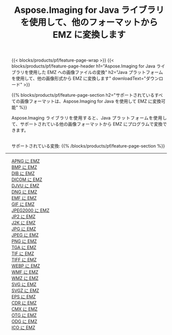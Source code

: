 ﻿---
title: Aspose.Imaging for Java ライブラリを使用して、他のフォーマットから EMZ に変換します 
weight: 3920
url: /ja/java/conversion/to/emz 
lang: ja
langdirlevel: 2
locales: zh-hans,ja,it,ru,de,es,fr,nl,id,lt,pl,pt,vi,tr,ko,zh-hant,ar,hi,th,sv,cs,uk,he
description: Aspose.Imaging を使用すると、Java を使用して他のフォーマットから EMZ に変換できます。
---

{{< blocks/products/pf/feature-page-wrap >}}
{{< blocks/products/pf/feature-page-header h1="Aspose.Imaging for Java ライブラリを使用した EMZ への画像ファイルの変換" h2="Java プラットフォームを使用して、他の画像形式から EMZ に変換します" downloadText="ダウンロード" >}}


{{% blocks/products/pf/feature-page-section  h2="サポートされているすべての画像フォーマットは、Aspose.Imaging for Java を使用して EMZ に変換可能" %}}
<p align=justify>Aspose.Imaging ライブラリを使用すると、Java プラットフォームを使用して、サポートされている他の画像フォーマットから EMZ にプログラムで変換できます。</p>
<br/>
サポートされている変換:
{{% /blocks/products/pf/feature-page-section %}}
<div class="container-fluid productfamilypage bg-gray">
    <div class="convertypes bg-gray agp-content section">
        <div class="container">
		<hr style="margin-left:-20px;"/>
		<div class="row other-converters">
		    <div class='col-md-2 other-converter remove-lp remove-rp'><a href="/imaging/ja/java/conversion/apng-to-emz" >APNG に EMZ</a></div>
<div class='col-md-2 other-converter remove-lp remove-rp'><a href="/imaging/ja/java/conversion/bmp-to-emz" >BMP に EMZ</a></div>
<div class='col-md-2 other-converter remove-lp remove-rp'><a href="/imaging/ja/java/conversion/dib-to-emz" >DIB に EMZ</a></div>
<div class='col-md-2 other-converter remove-lp remove-rp'><a href="/imaging/ja/java/conversion/dicom-to-emz" >DICOM に EMZ</a></div>
<div class='col-md-2 other-converter remove-lp remove-rp'><a href="/imaging/ja/java/conversion/djvu-to-emz" >DJVU に EMZ</a></div>
<div class='col-md-2 other-converter remove-lp remove-rp'><a href="/imaging/ja/java/conversion/dng-to-emz" >DNG に EMZ</a></div>
<div class='col-md-2 other-converter remove-lp remove-rp'><a href="/imaging/ja/java/conversion/emf-to-emz" >EMF に EMZ</a></div>
<div class='col-md-2 other-converter remove-lp remove-rp'><a href="/imaging/ja/java/conversion/gif-to-emz" >GIF に EMZ</a></div>
<div class='col-md-2 other-converter remove-lp remove-rp'><a href="/imaging/ja/java/conversion/jpeg2000-to-emz" >JPEG2000 に EMZ</a></div>
<div class='col-md-2 other-converter remove-lp remove-rp'><a href="/imaging/ja/java/conversion/jp2-to-emz" >JP2 に EMZ</a></div>
<div class='col-md-2 other-converter remove-lp remove-rp'><a href="/imaging/ja/java/conversion/j2k-to-emz" >J2K に EMZ</a></div>
<div class='col-md-2 other-converter remove-lp remove-rp'><a href="/imaging/ja/java/conversion/jpg-to-emz" >JPG に EMZ</a></div>
<div class='col-md-2 other-converter remove-lp remove-rp'><a href="/imaging/ja/java/conversion/jpeg-to-emz" >JPEG に EMZ</a></div>
<div class='col-md-2 other-converter remove-lp remove-rp'><a href="/imaging/ja/java/conversion/png-to-emz" >PNG に EMZ</a></div>
<div class='col-md-2 other-converter remove-lp remove-rp'><a href="/imaging/ja/java/conversion/tga-to-emz" >TGA に EMZ</a></div>
<div class='col-md-2 other-converter remove-lp remove-rp'><a href="/imaging/ja/java/conversion/tif-to-emz" >TIF に EMZ</a></div>
<div class='col-md-2 other-converter remove-lp remove-rp'><a href="/imaging/ja/java/conversion/tiff-to-emz" >TIFF に EMZ</a></div>
<div class='col-md-2 other-converter remove-lp remove-rp'><a href="/imaging/ja/java/conversion/webp-to-emz" >WEBP に EMZ</a></div>
<div class='col-md-2 other-converter remove-lp remove-rp'><a href="/imaging/ja/java/conversion/wmf-to-emz" >WMF に EMZ</a></div>
<div class='col-md-2 other-converter remove-lp remove-rp'><a href="/imaging/ja/java/conversion/wmz-to-emz" >WMZ に EMZ</a></div>
<div class='col-md-2 other-converter remove-lp remove-rp'><a href="/imaging/ja/java/conversion/svg-to-emz" >SVG に EMZ</a></div>
<div class='col-md-2 other-converter remove-lp remove-rp'><a href="/imaging/ja/java/conversion/svgz-to-emz" >SVGZ に EMZ</a></div>
<div class='col-md-2 other-converter remove-lp remove-rp'><a href="/imaging/ja/java/conversion/eps-to-emz" >EPS に EMZ</a></div>
<div class='col-md-2 other-converter remove-lp remove-rp'><a href="/imaging/ja/java/conversion/cdr-to-emz" >CDR に EMZ</a></div>
<div class='col-md-2 other-converter remove-lp remove-rp'><a href="/imaging/ja/java/conversion/cmx-to-emz" >CMX に EMZ</a></div>
<div class='col-md-2 other-converter remove-lp remove-rp'><a href="/imaging/ja/java/conversion/otg-to-emz" >OTG に EMZ</a></div>
<div class='col-md-2 other-converter remove-lp remove-rp'><a href="/imaging/ja/java/conversion/odg-to-emz" >ODG に EMZ</a></div>
<div class='col-md-2 other-converter remove-lp remove-rp'><a href="/imaging/ja/java/conversion/ico-to-emz" >ICO に EMZ</a></div>
                </div>
        </div>
    </div>
</div>
<br/>

